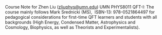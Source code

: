 Course Note for Zhen Liu (zliuphys@umn.edu)
UMN PHYS8011 QFT-I: The course mainly follows Mark Srednicki (MS),  ISBN-13: 978-0521864497 for pedagogical considerations for first-time QFT learners and students with all backgrounds (High Energy, Condensed Matter, Astrophysics and Cosmology, Biophysics, as well as Theorists and Experimentalists).
